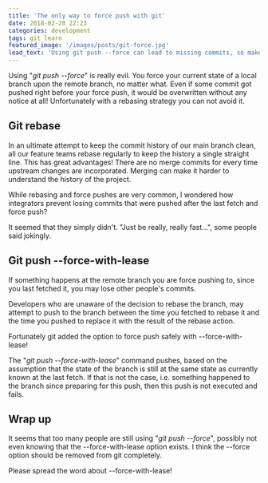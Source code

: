 ```yaml
---
title: 'The only way to force push with git'
date: 2018-02-28 22:23
categories: development
tags: git learn
featured_image: '/images/posts/git-force.jpg'
lead_text: 'Using git push --force can lead to missing commits, so make sure you force push safely.'
---
```


Using "_git push \--force_" is really evil. You force your current state of
a local branch upon the remote branch, no matter what. Even if some commit
got pushed right before your force push, it would be overwritten without
any notice at all! Unfortunately with a rebasing strategy you can not avoid it.

## Git rebase
In an ultimate attempt to keep the commit history of our main branch clean,
all our feature teams rebase regularly to keep the history a single straight
line. This has great advantages! There are no merge commits for every time
upstream changes are incorporated. Merging can make it harder to understand
the history of the project.

While rebasing and force pushes are very common, I wondered how integrators
prevent losing commits that were pushed after the last fetch and force push?

It seemed that they simply didn't. "Just be really, really fast...", some
people said jokingly.

## Git push \--force-with-lease
If something happens at the remote branch you are force pushing to, since you
last fetched it, you may lose other people's commits. 

Developers who are unaware of the decision to rebase the branch, may attempt
to push to the branch between the time you fetched to rebase it and the time
you pushed to replace it with the result of the rebase action.

Fortunately git added the option to force push safely with \--force-with-lease!

The "_git push \--force-with-lease_" command pushes, based on the assumption
that the state of the branch is still at the same state as currently known
at the last fetch. If that is not the case, i.e. something happened to the
branch since preparing for this push, then this push is not executed and fails.

## Wrap up
It seems that too many people are still using "_git push \--force_", possibly 
not even knowing that the \--force-with-lease option exists. I think the
\--force option should be removed from git completely.

Please spread the word about \--force-with-lease!


